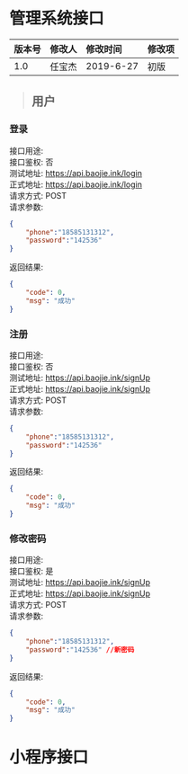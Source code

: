 # 管理系统接口

版本号|修改人|修改时间|修改项
:---|:---:|:---|:---
1.0|任宝杰|2019-6-27|初版

>## 用户
### 登录
接口用途:   
接口鉴权: 否  
测试地址: https://api.baojie.ink/login  
正式地址: https://api.baojie.ink/login  
请求方式: POST  
请求参数:
```json
{
	"phone":"18585131312",
	"password":"142536"
}
```
返回结果:
```json
{
    "code": 0,
    "msg": "成功"
}
```
### 注册
接口用途:   
接口鉴权: 否  
测试地址: https://api.baojie.ink/signUp  
正式地址: https://api.baojie.ink/signUp  
请求方式: POST  
请求参数:
```json
{
	"phone":"18585131312",
	"password":"142536"
}
```
返回结果:
```json
{
    "code": 0,
    "msg": "成功"
}
```
### 修改密码
接口用途:   
接口鉴权: 是  
测试地址: https://api.baojie.ink/signUp  
正式地址: https://api.baojie.ink/signUp  
请求方式: POST  
请求参数:
```json
{
	"phone":"18585131312",
	"password":"142536" //新密码
}
```
返回结果:
```json
{
    "code": 0,
    "msg": "成功"
}
```

# 小程序接口